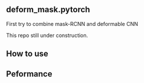 ## deform_mask.pytorch

First try to combine mask-RCNN and deformable CNN

This repo still under construction.

## How to use

## Peformance

